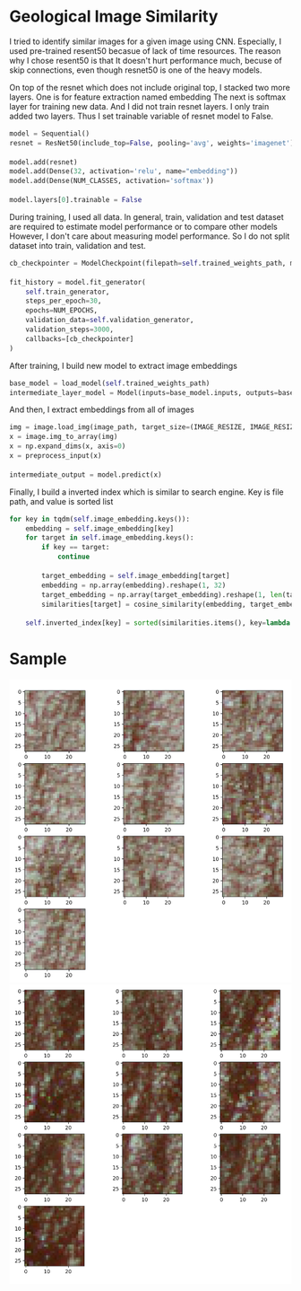 # Geological Image Similarity

I tried to identify similar images for a given image using CNN.
Especially, I used pre-trained resent50 becasue of lack of time resources.
The reason why I chose resent50 is that It doesn't hurt performance much, becuse of skip connections, even though resnet50 is one of the heavy models.

On top of the resnet which does not include original top, I stacked two more layers. One is for feature extraction named embedding 
The next is softmax layer for training new data. And I did not train resnet layers. I only train added two layers. Thus I set trainable variable of resnet model to False.

```python
model = Sequential()
resnet = ResNet50(include_top=False, pooling='avg', weights='imagenet')

model.add(resnet)
model.add(Dense(32, activation='relu', name="embedding"))
model.add(Dense(NUM_CLASSES, activation='softmax'))

model.layers[0].trainable = False
```

During training, I used all data. In general, train, validation and test dataset are required to estimate model performance or to compare other models   
However, I don't care about measuring model performance. So I do not split dataset into train, validation and test.


```python
cb_checkpointer = ModelCheckpoint(filepath=self.trained_weights_path, monitor='val_loss', save_best_only=True, mode='auto')

fit_history = model.fit_generator(
    self.train_generator,
    steps_per_epoch=30,
    epochs=NUM_EPOCHS,
    validation_data=self.validation_generator,
    validation_steps=3000,
    callbacks=[cb_checkpointer]
)
```

After training, I build new model to extract image embeddings

```python
base_model = load_model(self.trained_weights_path)
intermediate_layer_model = Model(inputs=base_model.inputs, outputs=base_model.layers[1].output)
```
And then, I extract embeddings from all of images

```python
img = image.load_img(image_path, target_size=(IMAGE_RESIZE, IMAGE_RESIZE))
x = image.img_to_array(img)
x = np.expand_dims(x, axis=0)
x = preprocess_input(x)

intermediate_output = model.predict(x)
```

Finally, I build a inverted index which is similar to search engine.
Key is file path, and value is sorted list


```python
for key in tqdm(self.image_embedding.keys()):
    embedding = self.image_embedding[key]
    for target in self.image_embedding.keys():
        if key == target:
            continue

        target_embedding = self.image_embedding[target]
        embedding = np.array(embedding).reshape(1, 32)
        target_embedding = np.array(target_embedding).reshape(1, len(target_embedding))
        similarities[target] = cosine_similarity(embedding, target_embedding)[0][0]

    self.inverted_index[key] = sorted(similarities.items(), key=lambda x: x[1], reverse=True)[0:top_k]
```

# Sample

![marble/MGN0Z.jpg](/images/sample1.png)
![marble/PSQ1K.jpg](/images/sample2.png)